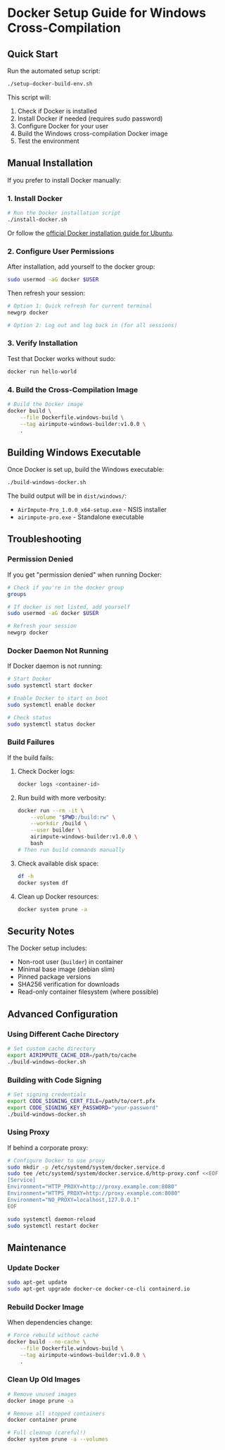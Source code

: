 # Docker Setup Guide for Windows Cross-Compilation

## Quick Start

Run the automated setup script:

```bash
./setup-docker-build-env.sh
```

This script will:
1. Check if Docker is installed
2. Install Docker if needed (requires sudo password)
3. Configure Docker for your user
4. Build the Windows cross-compilation Docker image
5. Test the environment

## Manual Installation

If you prefer to install Docker manually:

### 1. Install Docker

```bash
# Run the Docker installation script
./install-docker.sh
```

Or follow the [official Docker installation guide for Ubuntu](https://docs.docker.com/engine/install/ubuntu/).

### 2. Configure User Permissions

After installation, add yourself to the docker group:

```bash
sudo usermod -aG docker $USER
```

Then refresh your session:

```bash
# Option 1: Quick refresh for current terminal
newgrp docker

# Option 2: Log out and log back in (for all sessions)
```

### 3. Verify Installation

Test that Docker works without sudo:

```bash
docker run hello-world
```

### 4. Build the Cross-Compilation Image

```bash
# Build the Docker image
docker build \
    --file Dockerfile.windows-build \
    --tag airimpute-windows-builder:v1.0.0 \
    .
```

## Building Windows Executable

Once Docker is set up, build the Windows executable:

```bash
./build-windows-docker.sh
```

The build output will be in `dist/windows/`:
- `AirImpute-Pro_1.0.0_x64-setup.exe` - NSIS installer
- `airimpute-pro.exe` - Standalone executable

## Troubleshooting

### Permission Denied

If you get "permission denied" when running Docker:

```bash
# Check if you're in the docker group
groups

# If docker is not listed, add yourself
sudo usermod -aG docker $USER

# Refresh your session
newgrp docker
```

### Docker Daemon Not Running

If Docker daemon is not running:

```bash
# Start Docker
sudo systemctl start docker

# Enable Docker to start on boot
sudo systemctl enable docker

# Check status
sudo systemctl status docker
```

### Build Failures

If the build fails:

1. Check Docker logs:
   ```bash
   docker logs <container-id>
   ```

2. Run build with more verbosity:
   ```bash
   docker run --rm -it \
       --volume "$PWD:/build:rw" \
       --workdir /build \
       --user builder \
       airimpute-windows-builder:v1.0.0 \
       bash
   # Then run build commands manually
   ```

3. Check available disk space:
   ```bash
   df -h
   docker system df
   ```

4. Clean up Docker resources:
   ```bash
   docker system prune -a
   ```

## Security Notes

The Docker setup includes:
- Non-root user (`builder`) in container
- Minimal base image (debian slim)
- Pinned package versions
- SHA256 verification for downloads
- Read-only container filesystem (where possible)

## Advanced Configuration

### Using Different Cache Directory

```bash
# Set custom cache directory
export AIRIMPUTE_CACHE_DIR=/path/to/cache
./build-windows-docker.sh
```

### Building with Code Signing

```bash
# Set signing credentials
export CODE_SIGNING_CERT_FILE=/path/to/cert.pfx
export CODE_SIGNING_KEY_PASSWORD="your-password"
./build-windows-docker.sh
```

### Using Proxy

If behind a corporate proxy:

```bash
# Configure Docker to use proxy
sudo mkdir -p /etc/systemd/system/docker.service.d
sudo tee /etc/systemd/system/docker.service.d/http-proxy.conf <<EOF
[Service]
Environment="HTTP_PROXY=http://proxy.example.com:8080"
Environment="HTTPS_PROXY=http://proxy.example.com:8080"
Environment="NO_PROXY=localhost,127.0.0.1"
EOF

sudo systemctl daemon-reload
sudo systemctl restart docker
```

## Maintenance

### Update Docker

```bash
sudo apt-get update
sudo apt-get upgrade docker-ce docker-ce-cli containerd.io
```

### Rebuild Docker Image

When dependencies change:

```bash
# Force rebuild without cache
docker build --no-cache \
    --file Dockerfile.windows-build \
    --tag airimpute-windows-builder:v1.0.0 \
    .
```

### Clean Up Old Images

```bash
# Remove unused images
docker image prune -a

# Remove all stopped containers
docker container prune

# Full cleanup (careful!)
docker system prune -a --volumes
```